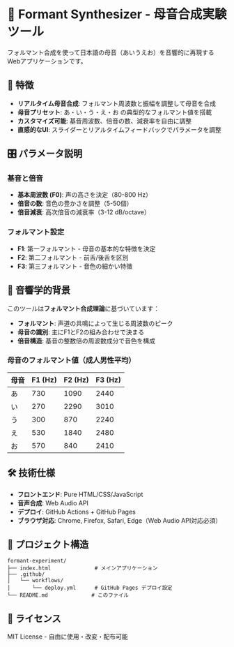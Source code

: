 # 🎵 Formant Synthesizer - 母音合成実験ツール

フォルマント合成を使って日本語の母音（あいうえお）を音響的に再現するWebアプリケーションです。

## 🌟 特徴

- **リアルタイム母音合成**: フォルマント周波数と振幅を調整して母音を合成
- **母音プリセット**: あ・い・う・え・お の典型的なフォルマント値を搭載
- **カスタマイズ可能**: 基音周波数、倍音の数、減衰率を自由に調整
- **直感的なUI**: スライダーとリアルタイムフィードバックでパラメータを調整

## 🎛️ パラメータ説明

### 基音と倍音

- **基本周波数 (F0)**: 声の高さを決定（80-800 Hz）
- **倍音の数**: 音色の豊かさを調整（5-50個）
- **倍音減衰**: 高次倍音の減衰率（3-12 dB/octave）

### フォルマント設定

- **F1**: 第一フォルマント - 母音の基本的な特徴を決定
- **F2**: 第二フォルマント - 前舌/後舌を区別
- **F3**: 第三フォルマント - 音色の細かい特徴

## 🔬 音響学的背景

このツールは**フォルマント合成理論**に基づいています：

- **フォルマント**: 声道の共鳴によって生じる周波数のピーク
- **母音の識別**: 主にF1とF2の組み合わせで決まる
- **倍音構造**: 基音の整数倍の周波数成分で音色を構成

### 母音のフォルマント値（成人男性平均）

| 母音 | F1 (Hz) | F2 (Hz) | F3 (Hz) |
| ---- | ------- | ------- | ------- |
| あ   | 730     | 1090    | 2440    |
| い   | 270     | 2290    | 3010    |
| う   | 300     | 870     | 2240    |
| え   | 530     | 1840    | 2480    |
| お   | 570     | 840     | 2410    |

## 🛠️ 技術仕様

- **フロントエンド**: Pure HTML/CSS/JavaScript
- **音声合成**: Web Audio API
- **デプロイ**: GitHub Actions + GitHub Pages
- **ブラウザ対応**: Chrome, Firefox, Safari, Edge（Web Audio API対応必須）

## 📁 プロジェクト構造

```
formant-experiment/
├── index.html              # メインアプリケーション
├── .github/
│   └── workflows/
│       └── deploy.yml      # GitHub Pages デプロイ設定
└── README.md              # このファイル
```

## 📄 ライセンス

MIT License - 自由に使用・改変・配布可能
